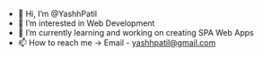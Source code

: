 - 👋 Hi, I’m @YashhPatil
- 👀 I’m interested in Web Development 
- 🌱 I’m currently learning and working on creating SPA Web Apps
- 📫 How to reach me -> Email - yashhpatil@gmail.com

<!---
YashhPatil/YashhPatil is a ✨ special ✨ repository because its `README.md` (this file) appears on your GitHub profile.
You can click the Preview link to take a look at your changes.
--->
